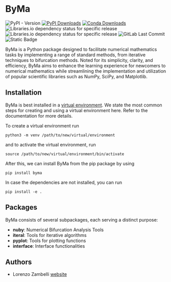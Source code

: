 # ByMa
![PyPI - Version](https://img.shields.io/pypi/v/byma?style=plastic&label=ByMa&labelColor=green&color=blue&link=https%3A%2F%2Fbytemath.gitlab.io%2Fpython%2FByMa%2Findex.html)
[![PyPI Downloads](https://img.shields.io/pypi/dm/label=PyPI%20downloads)](
https://pypi.org/project/byma/)
[![Conda Downloads](https://img.shields.io/conda/dn/conda-forge/label=Conda%20downloads)](https://anaconda.org/conda-forge/byma)
![Libraries.io dependency status for specific release](https://img.shields.io/librariesio/release/pypi/numpy/1.1.1?style=plastic&logo=numpy&label=NumPy&labelColor=blue&link=https%3A%2F%2Fnumpy.org%2F)
![Libraries.io dependency status for specific release](https://img.shields.io/librariesio/release/pypi/scipy/1.0.0?style=plastic&logo=scipy&label=SciPy&labelColor=light%20blue&link=https%3A%2F%2Fscipy.org%2F)
![GitLab Last Commit](https://img.shields.io/gitlab/last-commit/ByteMath%2Fpython%2FByMa?gitlab_url=https%3A%2F%2Fgitlab.com%2FByteMath%2Fpython%2FByMa&style=plastic)
![Static Badge](https://img.shields.io/badge/Docs-Read?style=plastic&label=Read&color=purple&link=https%3A%2F%2Fbytemath.gitlab.io%2Fpython%2FByMa%2Findex.html)



ByMa is a Python package designed to facilitate numerical mathematics tasks by implementing a range of standard methods, from iterative techniques to bifurcation methods. Noted for its simplicity, clarity, and efficiency, ByMa aims to enhance the learning experience for newcomers to numerical mathematics while streamlining the implementation and utilization of popular scientific libraries such as NumPy, SciPy, and Matplotlib.


## Installation

ByMa is best installed in a [virtual environment](https://docs.python.org/3/library/venv.html).
We state the most common steps for creating and using a virtual environment here.
Refer to the documentation for more details.

To create a virtual environment run
```
python3 -m venv /path/to/new/virtual/environment
```

and to activate the virtual environment, run
```
source /path/to/new/virtual/environment/bin/activate
```

After this, we can install ByMa from the pip package by using
```
pip install byma
```

In case the dependencies are not installed, you can run 
```
pip install -e .
```

## Packages

ByMa consists of several subpackages, each serving a distinct purpose:

- **nuby**: Numerical Bifurcation Analysis Tools
- **iteral**: Tools for iterative algorithms
- **pyplot**: Tools for plotting functions
- **interface**: Interface functionalities

## Authors

* Lorenzo Zambelli [website](https://lorenzozambelli.it)